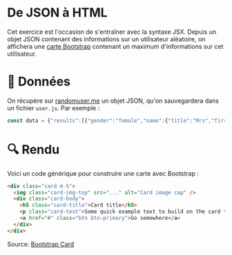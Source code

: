 # De JSON à HTML

Cet exercice est l'occasion de s'entraîner avec la syntaxe JSX.
Depuis un objet JSON contenant des informations sur un utilisateur aléatoire, on affichera une [carte Bootstrap](https://getbootstrap.com/docs/4.4/components/card/) contenant un maximum d'informations sur cet utilisateur.



# :speech_balloon: Données

On récupère sur [randomuser.me](https://randomuser.me/api/) un objet JSON, qu'on sauvegardera dans un fichier `user.js`. Par exemple :


```js
const data = {"results":[{"gender":"female","name":{"title":"Mrs","first":"Hanna","last":"Mckinney"},"location":{"street":{"number":727,"name":"Pearse Street"},"city":"Kilkenny","state":"Limerick","country":"Ireland","postcode":83207,"coordinates":{"latitude":"23.6892","longitude":"147.0082"},"timezone":{"offset":"+3:30","description":"Tehran"}},"email":"hanna.mckinney@example.com","login":{"uuid":"69691a78-db57-4d8a-9533-ff6984ecd95f","username":"brownzebra977","password":"close","salt":"SwD2HN1w","md5":"fd1e226f185cc332524372bec1a624ad","sha1":"0716284c971d31069b9f631ceef8c2566a3bd4ab","sha256":"537f7a4ef5e17d728fb00f8787a2acf18e1e2ce1e9626ea5481d91fa76aaa87c"},"dob":{"date":"1968-02-02T20:52:59.612Z","age":52},"registered":{"date":"2012-10-23T04:13:34.384Z","age":8},"phone":"031-878-6398","cell":"081-652-5686","id":{"name":"PPS","value":"3606946T"},"picture":{"large":"https://randomuser.me/api/portraits/women/50.jpg","medium":"https://randomuser.me/api/portraits/med/women/50.jpg","thumbnail":"https://randomuser.me/api/portraits/thumb/women/50.jpg"},"nat":"IE"}],"info":{"seed":"eee0e46e4ae04ff8","results":1,"page":1,"version":"1.3"}};
```

# :mag: Rendu 

Voici un code générique pour construire une carte avec Bootstrap :

```html
<div class="card m-5">
  <img class="card-img-top" src="..." alt="Card image cap" />
  <div class="card-body">
    <h5 class="card-title">Card title</h5>
    <p class="card-text">Some quick example text to build on the card title and make up the bulk of the cards content.</p>
    <a href="#" class="btn btn-primary">Go somewhere</a>
  </div>
</div>
```

Source: [Bootstrap Card](https://getbootstrap.com/docs/4.4/components/card/#example)
